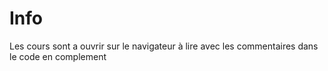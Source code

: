 # Info
Les cours sont a ouvrir sur le navigateur à lire avec les commentaires dans le code en complement